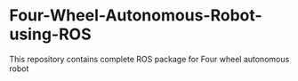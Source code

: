 # Four-Wheel-Autonomous-Robot-using-ROS
This repository contains complete ROS package for Four wheel autonomous robot 
